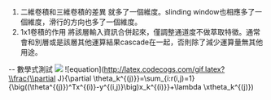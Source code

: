 1. 二維卷積和三維卷積的差異
  就多了一個維度。slinding window也相應多了一個維度，滑行的方向也多了一個維度。
2. 1x1卷積的作用
  將該層輸入資訊合併起來，僅調整通道度不做萃取特徵。通常會和別層或是該層其他運算結果cascade在一起，否則除了減少運算量無其他用途。


-- 數學式測試
<img src="http://latex.codecogs.com/gif.latex?\frac{\partial J}{\partial \theta_k^{(j)}}=\sum_{i:r(i,j)=1}{\big((\theta^{(j)})^Tx^{(i)}-y^{(i,j)}\big)x_k^{(i)}}+\lambda \theta_k^{(j)}" />
![equation](http://latex.codecogs.com/gif.latex?\\frac{\\partial J}{\\partial \\theta_k^{(j)}}=\\sum_{i:r(i,j)=1}{\\big((\\theta^{(j)})^Tx^{(i)}-y^{(i,j)}\\big)x_k^{(i)}}+\\lambda \\xtheta_k^{(j)})
